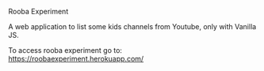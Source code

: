 Rooba Experiment

A web application to list some kids channels from Youtube, only with Vanilla JS.

To access rooba experiment go to: https://roobaexperiment.herokuapp.com/
